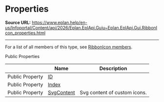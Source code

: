 # Properties

**Source URL:** https://www.eplan.help/en-us/Infoportal/Content/api/2026/Eplan.EplApi.Guiu~Eplan.EplApi.Gui.RibbonIcon_properties.html

---

For a list of all members of this type, see [RibbonIcon members](Eplan.EplApi.Guiu~Eplan.EplApi.Gui.RibbonIcon_members.html).

Public Properties

|  | Name | Description |
| --- | --- | --- |
| Public Property | [ID](Eplan.EplApi.Guiu~Eplan.EplApi.Gui.RibbonIcon~ID.html) |  |
| Public Property | [Index](Eplan.EplApi.Guiu~Eplan.EplApi.Gui.RibbonIcon~Index.html) |  |
| Public Property | [SvgContent](Eplan.EplApi.Guiu~Eplan.EplApi.Gui.RibbonIcon~SvgContent.html) | Svg content of custom icons. |


